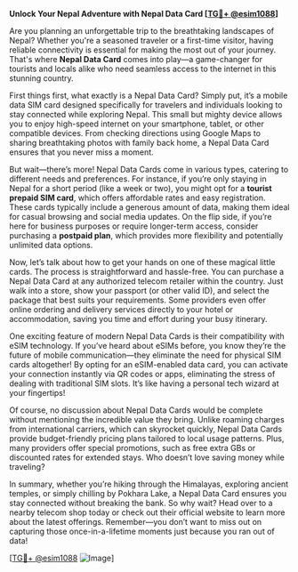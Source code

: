 **Unlock Your Nepal Adventure with Nepal Data Card [[TG💪+ @esim1088](https://t.me/s/esim1088)]**

Are you planning an unforgettable trip to the breathtaking landscapes of Nepal? Whether you're a seasoned traveler or a first-time visitor, having reliable connectivity is essential for making the most out of your journey. That's where **Nepal Data Card** comes into play—a game-changer for tourists and locals alike who need seamless access to the internet in this stunning country.

First things first, what exactly is a Nepal Data Card? Simply put, it’s a mobile data SIM card designed specifically for travelers and individuals looking to stay connected while exploring Nepal. This small but mighty device allows you to enjoy high-speed internet on your smartphone, tablet, or other compatible devices. From checking directions using Google Maps to sharing breathtaking photos with family back home, a Nepal Data Card ensures that you never miss a moment.

But wait—there’s more! Nepal Data Cards come in various types, catering to different needs and preferences. For instance, if you’re only staying in Nepal for a short period (like a week or two), you might opt for a **tourist prepaid SIM card**, which offers affordable rates and easy registration. These cards typically include a generous amount of data, making them ideal for casual browsing and social media updates. On the flip side, if you’re here for business purposes or require longer-term access, consider purchasing a **postpaid plan**, which provides more flexibility and potentially unlimited data options.

Now, let’s talk about how to get your hands on one of these magical little cards. The process is straightforward and hassle-free. You can purchase a Nepal Data Card at any authorized telecom retailer within the country. Just walk into a store, show your passport (or other valid ID), and select the package that best suits your requirements. Some providers even offer online ordering and delivery services directly to your hotel or accommodation, saving you time and effort during your busy itinerary.

One exciting feature of modern Nepal Data Cards is their compatibility with eSIM technology. If you’ve heard about eSIMs before, you know they’re the future of mobile communication—they eliminate the need for physical SIM cards altogether! By opting for an eSIM-enabled data card, you can activate your connection instantly via QR codes or apps, eliminating the stress of dealing with traditional SIM slots. It’s like having a personal tech wizard at your fingertips!

Of course, no discussion about Nepal Data Cards would be complete without mentioning the incredible value they bring. Unlike roaming charges from international carriers, which can skyrocket quickly, Nepal Data Cards provide budget-friendly pricing plans tailored to local usage patterns. Plus, many providers offer special promotions, such as free extra GBs or discounted rates for extended stays. Who doesn’t love saving money while traveling?

In summary, whether you’re hiking through the Himalayas, exploring ancient temples, or simply chilling by Pokhara Lake, a Nepal Data Card ensures you stay connected without breaking the bank. So why wait? Head over to a nearby telecom shop today or check out their official website to learn more about the latest offerings. Remember—you don’t want to miss out on capturing those once-in-a-lifetime moments just because you ran out of data!

[[TG💪+ @esim1088](https://t.me/s/esim1088) ![Image](https://i.postimg.cc/Y0z9fWf4/image.png)]